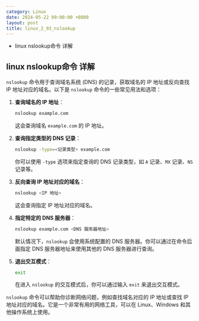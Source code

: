 ```yaml
---
category: Linux
date: 2024-05-22 09:00:00 +0800
layout: post
title: linux_2_93_nslookup
---
```


+ linux nslookup命令 详解

## linux nslookup命令 详解

`nslookup` 命令用于查询域名系统 (DNS) 的记录，获取域名的 IP 地址或反向查找 IP 地址对应的域名。以下是 `nslookup` 命令的一些常见用法和选项：

1. **查询域名的 IP 地址**：
   ```bash
   nslookup example.com
   ```
   这会查询域名 `example.com` 的 IP 地址。

2. **查询指定类型的 DNS 记录**：
   ```bash
   nslookup -type=<记录类型> example.com
   ```
   你可以使用 `-type` 选项来指定查询的 DNS 记录类型，如 `A` 记录、`MX` 记录、`NS` 记录等。

3. **反向查询 IP 地址对应的域名**：
   ```bash
   nslookup <IP 地址>
   ```
   这会查询指定 IP 地址对应的域名。

4. **指定特定的 DNS 服务器**：
   ```bash
   nslookup example.com <DNS 服务器地址>
   ```
   默认情况下，`nslookup` 会使用系统配置的 DNS 服务器。你可以通过在命令后面指定 DNS 服务器地址来使用其他的 DNS 服务器进行查询。

5. **退出交互模式**：
   ```bash
   exit
   ```
   在进入 `nslookup` 的交互模式后，你可以通过输入 `exit` 来退出交互模式。

`nslookup` 命令可以帮助你诊断网络问题，例如查找域名对应的 IP 地址或查找 IP 地址对应的域名。它是一个非常有用的网络工具，可以在 Linux、Windows 和其他操作系统上使用。